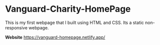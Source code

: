 # Vanguard-Charity-HomePage

This is my first webpage that I built using HTML and CSS. Its a static non-responsive webpage.

**Website** https://vanguard-homepage.netlify.app/
